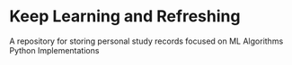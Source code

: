 # Keep Learning and Refreshing
A repository for storing personal study records focused on ML Algorithms Python Implementations
